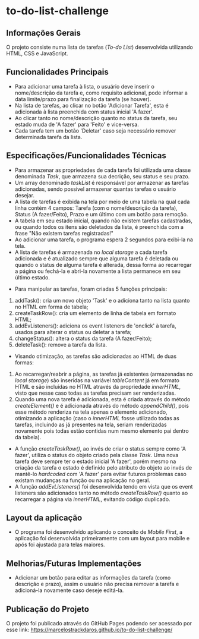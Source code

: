 # to-do-list-challenge

## Informações Gerais

O projeto consiste numa lista de tarefas (*To-do List*) desenvolvida utilizando HTML, CSS e JavaScript.

## Funcionalidades Principais

- Para adicionar uma tarefa à lista, o usuário deve inserir o nome/descrição da tarefa e, como requisito adicional, pode informar a data limite/prazo para finalização da tarefa (se houver).
- Na lista de tarefas, ao clicar no botão 'Adicionar Tarefa', esta é adicionada à lista preenchida com status inicial 'A fazer'.
- Ao clicar tanto no nome/descrição quanto no status da tarefa, seu estado muda de 'A fazer' para 'Feito' e vice-versa.
- Cada tarefa tem um botão 'Deletar' caso seja necessário remover determinada tarefa da lista.

## Especificações/Funcionalidades Técnicas

- Para armazenar as propriedades de cada tarefa foi utilizada uma classe denominada *Task*, que armazena sua decrição, seu status e seu prazo.
- Um array denominado *taskList* é responsável por armazenar as tarefas adicionadas, sendo possível armazenar quantas tarefas o usuário desejar.
- A lista de tarefas é exibida na tela por meio de uma tabela na qual cada linha contém 4 campos: Tarefa (com o nome/descrição da tarefa), Status (A fazer/Feito), Prazo e um último com um botão para remoção.
- A tabela em seu estado inicial, quando não existem tarefas cadastradas, ou quando todos os itens são deletados da lista, é preenchida com a frase "Não existem tarefas registradas!"
- Ao adicionar uma tarefa, o programa espera 2 segundos para exibi-la na tela.
- A lista de tarefas é armazenada no *local storage* a cada tarefa adicionada e é atualizado sempre que alguma tarefa é deletada ou quando o status de alguma tarefa é alterada, dessa forma ao recarregar a página ou fechá-la e abri-la novamente a lista permanece em seu último estado.
* Para manipular as tarefas, foram criadas 5 funções principais:
1) addTask(): cria um novo objeto 'Task' e o adiciona tanto na lista quanto no HTML em forma de tabela;
2) createTaskRow(): cria um elemento de linha de tabela em formato HTML;
3) addEvListeners(): adiciona os event listeners de 'onclick' à tarefa, usados para alterar o status ou deletar a tarefa;
4) changeStatus(): altera o status da tarefa (A fazer/Feito);
5) deleteTask(): remove a tarefa da lista.
* Visando otimização, as tarefas são adicionadas ao HTML de duas formas:
1) Ao recarregar/reabrir a página, as tarefas já existentes (armazenadas no *local storage*) são inseridas na variável *tableContent* já em formato HTML e são incluídas no HTML através da propriedade *innerHTML*, visto que nesse caso todas as tarefas precisam ser renderizadas.
2) Quando uma nova tarefa é adicionada, esta é criada através do método *createElement()* e é adicionada através do método *appendChild()*, pois esse método renderiza na tela apenas o elemento adicionado, otimizando a aplicação (caso o *innerHTML* fosse utilizado todas as tarefas, incluindo as já presentes na tela, seriam renderizadas novamente pois todas estão contidas num mesmo elemento pai dentro da tabela).
- A função *createTaskRow()*, ao invés de criar o status sempre como 'A fazer', utiliza o status do objeto criado pela classe *Task*. Uma nova tarefa deve sempre ter o estado inicial 'A fazer', porém mesmo na criação da tarefa o estado é definido pelo atributo do objeto ao invés de mantê-lo *hardcoded* com 'A fazer' para evitar futuros problemas caso existam mudanças na função ou na aplicação no geral.
- A função *addEvListeners()* foi desenvolvida tendo em vista que os event listeners são adicionados tanto no método *createTaskRow()* quanto ao recarregar a página via *innerHTML*, evitando código duplicado.

## Layout da aplicação

- O programa foi desenvolvido aplicando o conceito de *Mobile First*, a aplicação foi desenvolvida primeiramente com um layout para mobile e após foi ajustada para telas maiores.

## Melhorias/Futuras Implementações

- Adicionar um botão para editar as informações da tarefa (como descrição e prazo), assim o usuário não precisa remover a tarefa e adicioná-la novamente caso deseje editá-la.

## Publicação do Projeto

O projeto foi publicado através do GitHub Pages podendo ser acessado por esse link: https://marcelostrackdaros.github.io/to-do-list-challenge/

